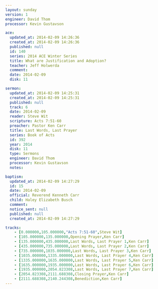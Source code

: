 ```yaml
---
layout: sunday
version: 1
engineer: David Thom
processor: Kevin Gustavson

ace:
  updated_at: 2014-02-09 14:26:36
  created_at: 2014-02-09 14:26:36
  published: null
  id: 140
  series: 2014 ACE Winter Series
  title: What are Justification and Adoption?
  teacher: Jeff Holwerda
  comment: 
  date: 2014-02-09
  disk: 11

sermon:
  updated_at: 2014-02-09 14:25:31
  created_at: 2014-02-09 14:25:31
  published: null
  track: 6
  date: 2014-02-09
  reader: Steve Wit
  scripture: Acts 7:51-60
  preacher: Pastor Ken Carr
  title: Last Words, Last Prayer
  series: Book of Acts
  id: 392
  year: 2014
  disk: 11
  type: Sermons
  engineer: David Thom
  processor: Kevin Gustavson
  notes: 

baptism:
  updated_at: 2014-02-09 14:27:29
  id: 15
  date: 2014-02-09
  official: Reverend Kenneth Carr
  child: Haley Elizabeth Busch
  comment: 
  notice_sent: null
  published: null
  created_at: 2014-02-09 14:27:29

tracks:
    - [0.000000,105.000000,"Acts 7:51-60",Steve Wit]
    - [105.000000,135.000000,Opening Prayer,Ken Carr]
    - [135.000000,435.000000,Last Words, Last Prayer 1,Ken Carr]
    - [435.000000,735.000000,Last Words, Last Prayer 2,Ken Carr]
    - [735.000000,1035.000000,Last Words, Last Prayer 3,Ken Carr]
    - [1035.000000,1335.000000,Last Words, Last Prayer 4,Ken Carr]
    - [1335.000000,1635.000000,Last Words, Last Prayer 5,Ken Carr]
    - [1635.000000,1935.000000,Last Words, Last Prayer 6,Ken Carr]
    - [1935.000000,2054.823308,Last Words, Last Prayer 7,Ken Carr]
    - [2054.823308,2111.688308,Closing Prayer,Ken Carr]
    - [2111.688308,2140.244308,Benediction,Ken Carr]
---
```

